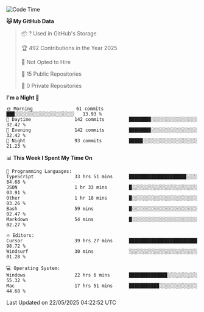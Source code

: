 <!--START_SECTION:waka-->
![Code Time](http://img.shields.io/badge/Code%20Time-7%2C062%20hrs%2059%20mins-blue)

**🐱 My GitHub Data** 

> 📦 ? Used in GitHub's Storage 
 > 
> 🏆 492 Contributions in the Year 2025
 > 
> 🚫 Not Opted to Hire
 > 
> 📜 15 Public Repositories 
 > 
> 🔑 0 Private Repositories 
 > 
**I'm a Night 🦉** 

```text
🌞 Morning                61 commits          ███░░░░░░░░░░░░░░░░░░░░░░   13.93 % 
🌆 Daytime                142 commits         ████████░░░░░░░░░░░░░░░░░   32.42 % 
🌃 Evening                142 commits         ████████░░░░░░░░░░░░░░░░░   32.42 % 
🌙 Night                  93 commits          █████░░░░░░░░░░░░░░░░░░░░   21.23 % 
```


📊 **This Week I Spent My Time On** 

```text
💬 Programming Languages: 
TypeScript               33 hrs 51 mins      █████████████████████░░░░   84.68 % 
JSON                     1 hr 33 mins        █░░░░░░░░░░░░░░░░░░░░░░░░   03.91 % 
Other                    1 hr 18 mins        █░░░░░░░░░░░░░░░░░░░░░░░░   03.26 % 
Bash                     59 mins             █░░░░░░░░░░░░░░░░░░░░░░░░   02.47 % 
Markdown                 54 mins             █░░░░░░░░░░░░░░░░░░░░░░░░   02.27 % 

🔥 Editors: 
Cursor                   39 hrs 27 mins      █████████████████████████   98.72 % 
Windsurf                 30 mins             ░░░░░░░░░░░░░░░░░░░░░░░░░   01.28 % 

💻 Operating System: 
Windows                  22 hrs 6 mins       ██████████████░░░░░░░░░░░   55.32 % 
Mac                      17 hrs 51 mins      ███████████░░░░░░░░░░░░░░   44.68 % 
```


 Last Updated on 22/05/2025 04:22:52 UTC
<!--END_SECTION:waka-->

